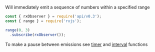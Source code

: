 <!--
name:		
title:		range
pageTitle:	RxJS range function example + marble diagram
desc:		Example of how to generate sequence of numbers using RxJS range
docsUrl:	https://rxjs.dev/api/index/function/range
-->

Will immediately emit a sequence of numbers within a specified range

```js
const { rxObserver } = require('api/v0.3');
const { range } = require('rxjs');

range(0, 3)
  .subscribe(rxObserver());

```

To make a pause between emissions see [timer](/rxjs/timer/) and [interval](/rxjs/interval/) functions